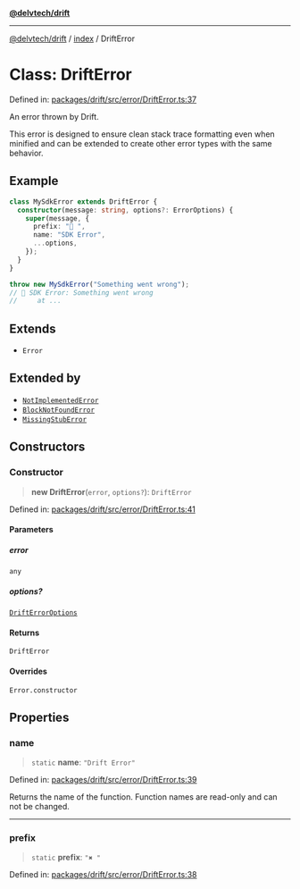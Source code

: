 [**@delvtech/drift**](../../README.md)

***

[@delvtech/drift](../../README.md) / [index](../README.md) / DriftError

# Class: DriftError

Defined in: [packages/drift/src/error/DriftError.ts:37](https://github.com/delvtech/drift/blob/95370f81f9813e8d583ed884b0b07657be0d8f2c/packages/drift/src/error/DriftError.ts#L37)

An error thrown by Drift.

This error is designed to ensure clean stack trace formatting even when
minified and can be extended to create other error types with the same
behavior.

## Example

```ts
class MySdkError extends DriftError {
  constructor(message: string, options?: ErrorOptions) {
    super(message, {
      prefix: "👺 ",
      name: "SDK Error",
      ...options,
    });
  }
}

throw new MySdkError("Something went wrong");
// 👺 SDK Error: Something went wrong
//     at ...
```

## Extends

- `Error`

## Extended by

- [`NotImplementedError`](NotImplementedError.md)
- [`BlockNotFoundError`](BlockNotFoundError.md)
- [`MissingStubError`](../../testing/classes/MissingStubError.md)

## Constructors

### Constructor

> **new DriftError**(`error`, `options?`): `DriftError`

Defined in: [packages/drift/src/error/DriftError.ts:41](https://github.com/delvtech/drift/blob/95370f81f9813e8d583ed884b0b07657be0d8f2c/packages/drift/src/error/DriftError.ts#L41)

#### Parameters

##### error

`any`

##### options?

[`DriftErrorOptions`](../interfaces/DriftErrorOptions.md)

#### Returns

`DriftError`

#### Overrides

`Error.constructor`

## Properties

### name

> `static` **name**: `"Drift Error"`

Defined in: [packages/drift/src/error/DriftError.ts:39](https://github.com/delvtech/drift/blob/95370f81f9813e8d583ed884b0b07657be0d8f2c/packages/drift/src/error/DriftError.ts#L39)

Returns the name of the function. Function names are read-only and can not be changed.

***

### prefix

> `static` **prefix**: `"✖ "`

Defined in: [packages/drift/src/error/DriftError.ts:38](https://github.com/delvtech/drift/blob/95370f81f9813e8d583ed884b0b07657be0d8f2c/packages/drift/src/error/DriftError.ts#L38)

